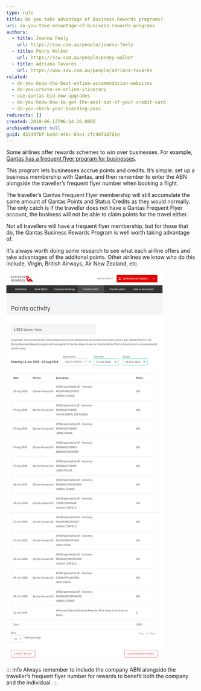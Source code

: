 ```yaml
---
type: rule
title: Do you take advantage of Business Rewards programs?
uri: do-you-take-advantage-of-business-rewards-programs
authors:
  - title: Joanna Feely
    url: https://ssw.com.au/people/joanna-feely
  - title: Penny Walker
    url: https://ssw.com.au/people/penny-walker
  - title: Adriana Tavares
    url: https://www.ssw.com.au/people/adriana-tavares
related:
  - do-you-know-the-best-online-accommodation-websites
  - do-you-create-an-online-itinerary
  - use-qantas-bid-now-upgrades
  - do-you-know-how-to-get-the-most-out-of-your-credit-card
  - do-you-check-your-boarding-pass
redirects: []
created: 2018-06-13T06:14:26.000Z
archivedreason: null
guid: d33497bf-bc0d-446c-83e1-2fc48f18781e
---
```


Some airlines offer rewards schemes to win over businesses. For example, [Qantas has a frequent flyer program for businesses](https://www.qantas.com/au/en/business-rewards/home.html).

This program lets businesses accrue points and credits. It’s simple: set up a business membership with Qantas, and then remember to enter the ABN alongside the traveller’s frequent flyer number when booking a flight.

The traveller’s Qantas Frequent Flyer membership will still accumulate the same amount of Qantas Points and Status Credits as they would normally. The only catch is if the traveller does not have a Qantas Frequent Flyer account, the business will not be able to claim points for the travel either.

Not all travellers will have a frequent flyer membership, but for those that do, the Qantas Business Rewards Program is well worth taking advantage of.

It's always worth doing some research to see what each airline offers and take advantages of the additonal points. Other airlines we know who do this include, Virgin, British Airways, Air New Zealand, etc.

<!--endintro-->

![Figure: Qantas Business Rewards Points Activity screen](qantas-business-rewards-points-activity.jpg)

::: info
Always remember to include the company ABN alongside the traveller’s frequent flyer number for rewards to benefit both the company and the individual.
:::
